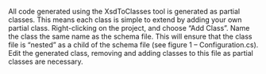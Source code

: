 All code generated using the XsdToClasses tool is generated as partial classes. This means each class is simple to extend by adding your own partial class.
Right-clicking on the project, and choose “Add Class”. Name the class the same name as the schema file. This will ensure that the class file is “nested” as a child of the schema file (see figure 1 – Configuration.cs). Edit the generated class, removing and adding classes to this file as partial classes are necessary.